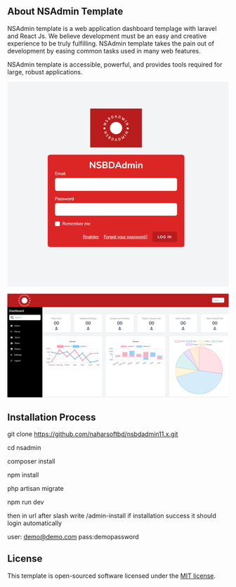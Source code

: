 
## About NSAdmin Template

NSAdmin template is a web application dashboard templage with laravel and React Js. We believe development must be an easy and creative experience to be truly fulfilling. NSAdmin template takes the pain out of development by easing common tasks used in many web features.


NSAdmin template is accessible, powerful, and provides tools required for large, robust applications.

![alt text](https://github.com/naharsoftbd/nsadmin/blob/main/login.png?raw=true)

![alt text](https://github.com/naharsoftbd/nsadmin/blob/main/dashboard.png?raw=true)

## Installation Process

 git clone https://github.com/naharsoftbd/nsbdadmin11.x.git

 cd nsadmin

 composer install

 npm install

 php artisan migrate

 npm run dev

 then in url after slash write /admin-install if installation success it should login automatically

 user: demo@demo.com
 pass:demopassword



## License

This template is open-sourced software licensed under the [MIT license](https://opensource.org/licenses/MIT).
